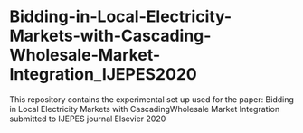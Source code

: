 # Bidding-in-Local-Electricity-Markets-with-Cascading-Wholesale-Market-Integration_IJEPES2020
This repository contains the experimental set up used for the paper:  Bidding in Local Electricity Markets with CascadingWholesale Market Integration submitted to IJEPES journal Elsevier 2020
